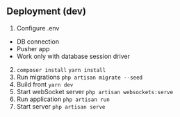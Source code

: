 ## Deployment (dev)
1. Configure .env
+ DB connection
+ Pusher app
+ Work only with database session driver  
2. `composer install` `yarn install`
3. Run migrations `php artisan migrate --seed`
4. Build front `yarn dev`
5. Start webSocket server `php artisan websockets:serve`
6. Run application `php artisan run`
7. Start server `php artisan serve`
